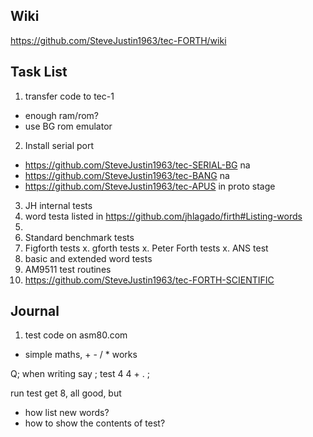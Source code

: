 ## Wiki
https://github.com/SteveJustin1963/tec-FORTH/wiki

## Task List
1. transfer code to tec-1
  * enough ram/rom?
  * use BG rom emulator
2. Install serial port
* https://github.com/SteveJustin1963/tec-SERIAL-BG na
* https://github.com/SteveJustin1963/tec-BANG na
* https://github.com/SteveJustin1963/tec-APUS in proto stage

3. JH internal tests
4. word testa listed in https://github.com/jhlagado/firth#Listing-words
5. 
6. Standard benchmark tests  
7. Figforth tests
x. gforth tests 
x. Peter Forth tests
x. ANS test
8. basic and extended word tests
9. AM9511 test routines
10. https://github.com/SteveJustin1963/tec-FORTH-SCIENTIFIC



## Journal

1. test code on asm80.com
* simple maths, + - / * works

Q; when writing say ; test 4 4 + . ;

run test get 8, all good, but

 * how list new words?
 * how to show the contents of test?


